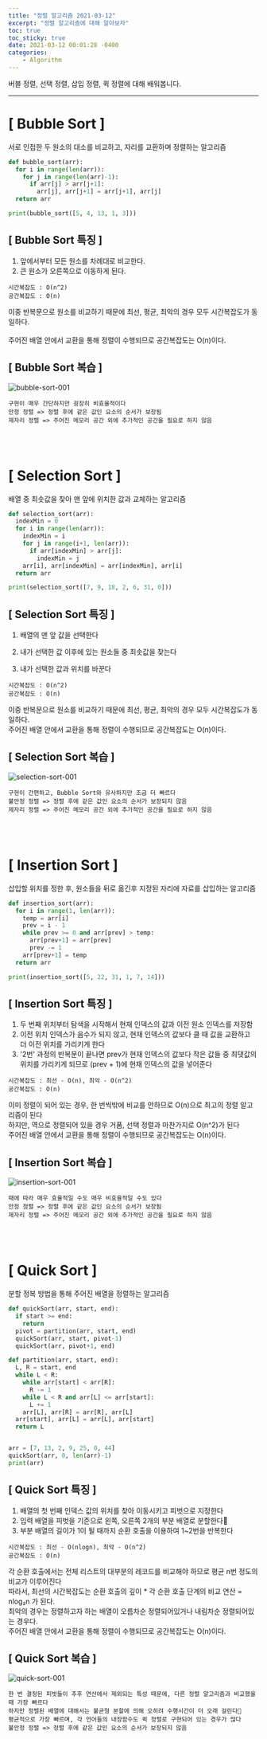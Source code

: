 ```yaml
---
title: "정렬 알고리즘 2021-03-12"
excerpt: "정렬 알고리즘에 대해 알아보자"
toc: true
toc_sticky: true
date: 2021-03-12 00:01:28 -0400
categories:     
    - Algorithm
---
```


버블 정렬, 선택 정렬, 삽입 정렬, 퀵 정렬에 대해 배워봅니다.
<hr/>

# [ Bubble Sort ]
서로 인접한 두 원소의 대소를 비교하고, 자리를 교환하며 정렬하는 알고리즘

```python
def bubble_sort(arr):
  for i in range(len(arr)):
    for j in range(len(arr)-1):
      if arr[j] > arr[j+1]:
        arr[j], arr[j+1] = arr[j+1], arr[j]
  return arr

print(bubble_sort([5, 4, 13, 1, 3])) 
```

## [ Bubble Sort 특징 ]
1. 앞에서부터 모든 원소를 차례대로 비교한다.
2. 큰 원소가 오른쪽으로 이동하게 된다.

```
시간복잡도 : O(n^2)
공간복잡도 : O(n)
```

이중 반복문으로 원소를 비교하기 때문에 최선, 평균, 최악의 경우 모두 시간복잡도가 동일하다. <br><br>
주어진 배열 안에서 교환을 통해 정렬이 수행되므로 공간복잡도는 O(n)이다.

## [ Bubble Sort 복습 ]
![bubble-sort-001](https://user-images.githubusercontent.com/52072077/110873489-344dd500-8315-11eb-9b27-47551806d814.gif)

```
구현이 매우 간단하지만 굉장히 비효율적이다
안정 정렬 => 정렬 후에 같은 값인 요소의 순서가 보장됨
제자리 정렬 => 주어진 메모리 공간 외에 추가적인 공간을 필요로 하지 않음
```
<br><br>

# [ Selection Sort ]
배열 중 최솟값을 찾아 맨 앞에 위치한 값과 교체하는 알고리즘

```python
def selection_sort(arr):
  indexMin = 0
  for i in range(len(arr)):
    indexMin = i
    for j in range(i+1, len(arr)):
      if arr[indexMin] > arr[j]:
        indexMin = j
    arr[i], arr[indexMin] = arr[indexMin], arr[i]
  return arr

print(selection_sort([7, 9, 18, 2, 6, 31, 0]))
```

## [ Selection Sort 특징 ]
1. 배열의 맨 앞 값을 선택한다

2. 내가 선택한 값 이후에 있는 원소들 중 최솟값을 찾는다

3. 내가 선택한 값과 위치를 바꾼다

```
시간복잡도 : O(n^2)
공간복잡도 : O(n)
```

이중 반복문으로 원소를 비교하기 때문에 최선, 평균, 최악의 경우 모두 시간복잡도가 동일하다. <br>
주어진 배열 안에서 교환을 통해 정렬이 수행되므로 공간복잡도는 O(n)이다.

## [ Selection Sort 복습 ]
![selection-sort-001](https://user-images.githubusercontent.com/52072077/110880004-47ff3880-8321-11eb-9f62-40699fa2c3ba.gif)

```
구현이 간편하고, Bubble Sort와 유사하지만 조금 더 빠르다
불안정 정렬 => 정렬 후에 같은 값인 요소의 순서가 보장되지 않음
제자리 정렬 => 주어진 메모리 공간 외에 추가적인 공간을 필요로 하지 않음
```
<br><br>

# [ Insertion Sort ]
삽입할 위치를 정한 후, 원소들을 뒤로 옮긴후 지정된 자리에 자료를 삽입하는 알고리즘

```python
def insertion_sort(arr):
  for i in range(1, len(arr)):
    temp = arr[i]
    prev = i - 1
    while prev >= 0 and arr[prev] > temp:
      arr[prev+1] = arr[prev]
      prev -= 1
    arr[prev+1] = temp
  return arr

print(insertion_sort([5, 22, 31, 1, 7, 14]))
```

## [ Insertion Sort 특징 ]
1. 두 번째 위치부터 탐색을 시작해서 현재 인덱스의 값과 이전 원소 인덱스를 저장함
2. 이전 위치 인덱스가 음수가 되지 않고, 현재 인덱스의 값보다 클 때 값을 교환하고 더 이전 위치를 가리키게 한다
3. '2번' 과정의 반복문이 끝나면 prev가 현재 인덱스의 값보다 작은 값들 중 최댓값의 위치를 가리키게 되므로 (prev + 1)에 현재 인덱스의 값을 넣어준다

```
시간복잡도 : 최선 - O(n), 최악 - O(n^2)
공간복잡도 : O(n)
```

이미 정렬이 되어 있는 경우, 한 번씩밖에 비교를 안하므로 O(n)으로 최고의 정렬 알고리즘이 된다<br>
하지만, 역으로 정렬되어 있을 경우 거품, 선택 정렬과 마찬가지로 O(n^2)가 된다<br>
주어진 배열 안에서 교환을 통해 정렬이 수행되므로 공간복잡도는 O(n)이다.

## [ Insertion Sort 복습 ]
![insertion-sort-001](https://user-images.githubusercontent.com/52072077/110882091-c3161e00-8324-11eb-81e4-23a8a584e432.gif)

```
때에 따라 매우 효율적일 수도 매우 비효율적일 수도 있다
안정 정렬 => 정렬 후에 같은 값인 요소의 순서가 보장됨
제자리 정렬 => 주어진 메모리 공간 외에 추가적인 공간을 필요로 하지 않음
```
<br><br>

# [ Quick Sort ]
분할 정복 방법을 통해 주어진 배열을 정렬하는 알고리즘

```python
def quickSort(arr, start, end):
  if start >= end:
    return
  pivot = partition(arr, start, end)
  quickSort(arr, start, pivot-1)
  quickSort(arr, pivot+1, end)

def partition(arr, start, end):
  L, R = start, end
  while L < R:
    while arr[start] < arr[R]:
      R -= 1
    while L < R and arr[L] <= arr[start]:
      L += 1
    arr[L], arr[R] = arr[R], arr[L]
  arr[start], arr[L] = arr[L], arr[start]
  return L


arr = [7, 13, 2, 9, 25, 0, 44]
quickSort(arr, 0, len(arr)-1)
print(arr)
```

## [ Quick Sort 특징 ]
1. 배열의 첫 번째 인덱스 값의 위치를 찾아 이동시키고 피벗으로 지정한다
2. 입력 배열을 피벗을 기준으로 왼쪽, 오른쪽 2개의 부분 배열로 분할한다
3. 부분 배열의 길이가 1이 될 때까지 순환 호출을 이용하여 1~2번을 반복한다

```
시간복잡도 : 최선 - O(nlogn), 최악 - O(n^2)
공간복잡도 : O(n)
```

각 순환 호출에서는 전체 리스트의 대부분의 레코드를 비교해야 하므로 평균 n번 정도의 비교가 이루어진다<br>
따라서, 최선의 시간복잡도는 순환 호출의 깊이 * 각 순환 호출 단계의 비교 연산 = nlog₂n 가 된다.<br>
최악의 경우는 정렬하고자 하는 배열이 오름차순 정렬되어있거나 내림차순 정렬되어있는 경우다.<br>
주어진 배열 안에서 교환을 통해 정렬이 수행되므로 공간복잡도는 O(n)이다.

## [ Quick Sort 복습 ]
![quick-sort-001](https://user-images.githubusercontent.com/52072077/110882211-f193f900-8324-11eb-8013-65c56bc49fa1.gif)

```
한 번 결정된 피벗들이 추후 연산에서 제외되는 특성 때문에, 다른 정렬 알고리즘과 비교했을 때 가장 빠르다
하지만 정렬된 배열에 대해서는 불균형 분할에 의해 오히려 수행시간이 더 오래 걸린다
평균적으로 가장 빠르며, 각 언어들의 내장함수도 퀵 정렬로 구현되어 있는 경우가 많다
불안정 정렬 => 정렬 후에 같은 값인 요소의 순서가 보장되지 않음
```